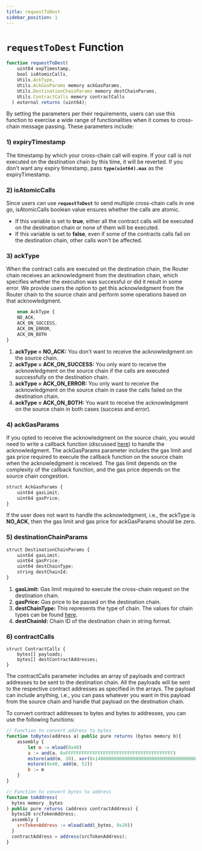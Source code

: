 ```yaml
---
title: requestToDest
sidebar_position: 1
---
```


# `requestToDest` Function

```javascript
function requestToDest(
    uint64 expTimestamp,
    bool isAtomicCalls,
    Utils.AckType,
    Utils.AckGasParams memory ackGasParams,
    Utils.DestinationChainParams memory destChainParams,
    Utils.ContractCalls memory contractCalls
  ) external returns (uint64);
```
By setting the parameters per their requirements, users can use this function to exercise a wide range of functionalities when it comes to cross-chain message passing. These parameters include:
### 1) expiryTimestamp
The timestamp by which your cross-chain call will expire. If your call is not executed on the destination chain by this time, it will be reverted. If you don't want any expiry timestamp, pass **`type(uint64).max`** as the expiryTimestamp.

### 2) isAtomicCalls
Since users can use **`requestToDest`** to send multiple cross-chain calls in one go, isAtomicCalls boolean value ensures whether the calls are atomic.
  -  If this variable is set to **true**, either all the contract calls will be executed on the destination chain or none of them will be executed.
  -  If this variable is set to **false**, even if some of the contracts calls fail on the destination chain, other calls won't be affected.

### 3) ackType
When the contract calls are executed on the destination chain, the Router chain receives an acknowledgment from the destination chain, which specifies whether the execution was successful or did it result in some error. We provide users the option to get this acknowledgment from the Router chain to the source chain and perform some operations based on that acknowledgment.
  ```javascript
      enum AckType {
      NO_ACK,
      ACK_ON_SUCCESS,
      ACK_ON_ERROR,
      ACK_ON_BOTH
  }
  ```
  1.  **ackType = NO_ACK:** You don't want to receive the acknowledgment on the source chain.
  2.  **ackType = ACK_ON_SUCCESS:** You only want to receive the acknowledgment on the source chain if the calls are executed successfully on the destination chain.
  3.  **ackType = ACK_ON_ERROR:** You only want to receive the acknowledgment on the source chain in case the calls failed on the destination chain.
  4.  **ackType = ACK_ON_BOTH:** You want to receive the acknowledgment on the source chain in both cases (success and error).

### 4) ackGasParams
If you opted to receive the acknowledgment on the source chain, you would need to write a callback function (discussed [here](./handleCrossTalkAck)) to handle the acknowledgment. The ackGasParams parameter includes the gas limit and gas price required to execute the callback function on the source chain when the acknowledgment is received. The gas limit depends on the complexity of the callback function, and the gas price depends on the source chain congestion.

```javascript
struct AckGasParams {
    uint64 gasLimit;
    uint64 gasPrice;
}
```

If the user does not want to handle the acknowledgment, i.e., the ackType is **NO_ACK**, then the gas limit and gas price for ackGasParams should be zero.

### 5) destinationChainParams
```javascript
struct DestinationChainParams {
    uint64 gasLimit;
    uint64 gasPrice;
    uint64 destChainType;
    string destChainId;
}
```
1.  **gasLimit:** Gas limit required to execute the cross-chain request on the destination chain.
2.  **gasPrice:** Gas price to be passed on the destination chain.
3.  **destChainType:** This represents the type of chain. The values for chain types can be found [here](./chainTypes).
4.  **destChainId:** Chain ID of the destination chain in string format.

### 6) contractCalls
```
struct ContractCalls {
    bytes[] payloads;
    bytes[] destContractAddresses;
}
```

The contractCalls parameter includes an array of payloads and contract addresses to be sent to the destination chain. All the payloads will be sent to the respective contract addresses as specified in the arrays.  The payload can include anything, i.e., you can pass whatever you want in this payload from the source chain and handle that payload on the destination chain.

To convert contract addresses to bytes and bytes to addresses, you can use the following functions:
```javascript
// Function to convert address to bytes
function toBytes(address a) public pure returns (bytes memory b){
    assembly {
        let m := mload(0x40)
        a := and(a, 0xFFFFFFFFFFFFFFFFFFFFFFFFFFFFFFFFFFFFFFFF)
        mstore(add(m, 20), xor(0x140000000000000000000000000000000000000000, a))
        mstore(0x40, add(m, 52))
        b := m
    }
}

// Function to convert bytes to address
function toAddress(
  bytes memory _bytes
) public pure returns (address contractAddress) {
  bytes20 srcTokenAddress;
  assembly {
    srcTokenAddress := mload(add(_bytes, 0x20))
  }
  contractAddress = address(srcTokenAddress);
}
```